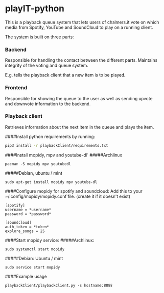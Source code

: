 playIT-python
=============
This is a playback queue system that lets users of chalmers.it vote on which media from Spotify, YouTube and SoundCloud to play on a running client. 

The system is built on three parts:

### Backend

Responsible for handling the contact between the different parts. Maintains integrity of the voting and queue system.

E.g. tells the playback client that a new item is to be played.

### Frontend

Responsible for showing the queue to the user as well as sending upvote and downvote information to the backend.

### Playback client

Retrieves information about the next item in the queue and plays the item.

####Install python requirements by running:
```bash
pip3 install -r playbackClient/requirements.txt
```

####Install mopidy, mpv and youtube-dl'
#####Archlinux
```
pacman -S mopidy mpv youtubedl
```
#####Debian, ubuntu / mint
```
sudo apt-get install mopidy mpv youtube-dl
```

####Configure mopidy for spotify and soundcloud:
Add this to your ~/.config/mopidy/mopidy.conf file. (create it if it doesn't exist)

```
[spotify]
username = *username*
password = *password*

[soundcloud]
auth_token = *token*
explore_songs = 25
```


####Start mopidy service:
#####Archlinux:
```
sudo systemctl start mopidy
```
#####Debian: Ubuntu / mint
```
sudo service start mopidy
```

####Example usage
```
playbackClient/playbackClient.py -s hostname:8888
```